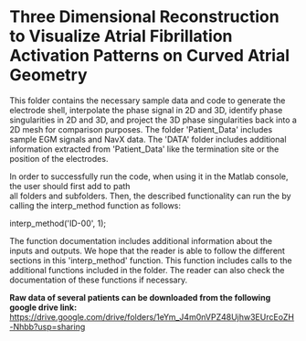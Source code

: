 # Three Dimensional Reconstruction to Visualize Atrial Fibrillation Activation Patterns on Curved Atrial Geometry

This folder contains the necessary sample data and code to generate the electrode shell, interpolate
the phase signal in 2D and 3D, identify phase singularities in 2D and 3D, and project the 3D
phase singularities back into a 2D mesh for comparison purposes. The folder 'Patient_Data' includes sample
EGM signals and NavX data. The 'DATA' folder includes additional information extracted from 'Patient_Data'
like the termination site or the position of the electrodes.

In order to successfully run the code, when using it in the Matlab console, the user should first add to path  
all folders and subfolders. Then, the described functionality can run the by calling the interp_method 
function as follows:

interp_method('ID-00', 1);

The function documentation includes additional information about the inputs and outputs. We hope that 
the reader is able to follow the different sections in this 'interp_method' function. This function
includes calls to the additional functions included in the folder. The reader can also check the
documentation of these functions if necessary.

**Raw data of several patients can be downloaded from the following google drive link:** 
https://drive.google.com/drive/folders/1eYm_J4m0nVPZ48Ujhw3EUrcEoZH-Nhbb?usp=sharing
